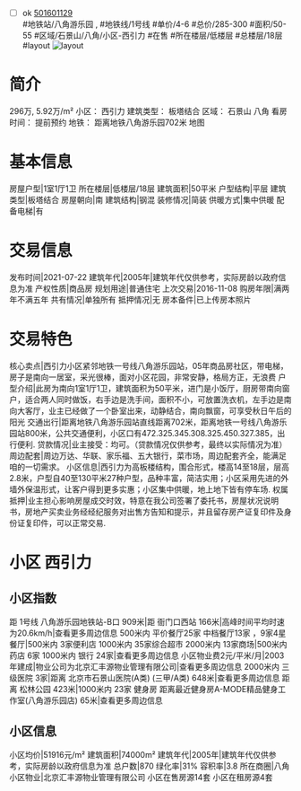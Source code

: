 - [ ] ok [501601129](https://bj.5i5j.com/ershoufang/501601129.html)  
 #地铁站/八角游乐园 ,  #地铁线/1号线
#单价/4-6 #总价/285-300 #面积/50-55   #区域/石景山/八角/小区-西引力 #在售 #所在楼层/低楼层 #总楼层/18层 #layout 
![layout](http://image2a.5i5j.com/bdir/layout/ed2e1c23fe7446c59476880193c20bd4.jpg_P5.jpg) 
# 简介 
 296万,  5.92万/m² 
小区： 西引力
建筑类型： 板塔结合
区域： 石景山 八角
看房时间： 提前预约
地铁： 距离地铁八角游乐园702米 地图
# 基本信息 
 房屋户型|1室1厅1卫
所在楼层|低楼层/18层
建筑面积|50平米
户型结构|平层
建筑类型|板塔结合
房屋朝向|南
建筑结构|钢混
装修情况|简装
供暖方式|集中供暖
配备电梯|有
# 交易信息 
 发布时间|2021-07-22
建筑年代|2005年|建筑年代仅供参考，实际房龄以政府信息为准
产权性质|商品房
规划用途|普通住宅
上次交易|2016-11-08
购房年限|满两年不满五年
共有情况|单独所有
抵押情况|无
房本备件|已上传房本照片
# 交易特色 
 核心卖点|西引力小区紧邻地铁一号线八角游乐园站，05年商品房社区，带电梯，房子是南向一居室，采光很棒，面对小区花园，非常安静，格局方正，无浪费
户型介绍|此房为南向1室1厅1卫，建筑面积为50平米，进门是小饭厅，厨房带南向窗户，适合两人同时做饭，右手边是洗手间，面积不小，可放置洗衣机，左手边是南向大客厅，业主已经做了一个卧室出来，动静结合，南向飘窗，可享受秋日午后的阳光
交通出行|距离地铁八角游乐园站直线距离702米，距离地铁一号线八角游乐园站800米，公共交通便利，小区口有472.325.345.308.325.450.327.385，出行便利.
贷款情况|业主接受：均可。（贷款情况仅供参考，最终以实际情况为准）
周边配套|周边万达、华联、家乐福、五大银行，菜市场，周边配套齐全，能满足咱的一切需求。
小区信息|西引力为高板楼结构，围合形式，楼高14至18层，层高2.8米，户型自40至130平米27种户型，品种丰富，简洁实用；小区采用先进的外墙外保温形式，让客户得到更多实惠；小区集中供暖，地上地下皆有停车场.
权属抵押|业主担心影响房屋成交时效，特意在我公司签署了委托书，房屋状况说明书，房地产买卖业务经经纪服务对出售方告知和提示，并且留存房产证复印件及身份证复印件，可以正常交易.
# 小区 西引力
## 小区指数 
 距 1号线 八角游乐园地铁站-B口 909米|距 衙门口西站 166米|高峰时间平均时速为20.6km/h|查看更多周边信息
500米内 平价餐厅25家
中档餐厅13家 ，9家4星餐厅|500米内 3家便利店
1000米内 35家综合超市
2000米内 13家商场|500米内 药店 6家
1000米内 银行 24家|查看更多周边信息
小区物业费2元/平米/月|2003年建成|物业公司为北京汇丰源物业管理有限公司|查看更多周边信息
2000米内 三级医院 3家|距离 北京市石景山医院(A类) (三甲/A类) 648米|查看更多周边信息
距离 松林公园 423米|1000米内 23家 健身房
距离最近健身房A-MODE精品健身工作室(八角游乐园店) 65米|查看更多周边信息
## 小区信息 
 小区均价|51916元/m²
建筑面积|74000m²
建筑年代|2005年|建筑年代仅供参考，实际房龄以政府信息为准
总户数|870
绿化率|31%
容积率|3.8
所在商圈|八角
小区物业|北京汇丰源物业管理有限公司
小区在售房源14套
小区在租房源4套
